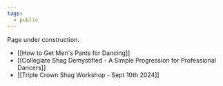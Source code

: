 ```yaml
---
tags:
  - public
---
```

Page under construction.
- [[How to Get Men's Pants for Dancing]]
- [[Collegiate Shag Demystified - A Simple Progression for Professional Dancers]]
- [[Triple Crown Shag Workshop - Sept 10th 2024]]